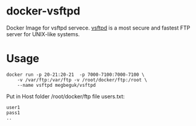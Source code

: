 # docker-vsftpd
Docker Image for vsftpd servece. [vsftpd](https://security.appspot.com/vsftpd.html) is a most secure and fastest FTP server for UNIX-like systems.

# Usage

```
docker run -p 20-21:20-21  -p 7000-7100:7000-7100 \ 
    -v /var/ftp:/var/ftp -v /root/docker/ftp:/root \
    --name vsftpd megbeguk/vsftpd
```
Put in Host folder /root/docker/ftp file users.txt:

```
user1
pass1
..
```
